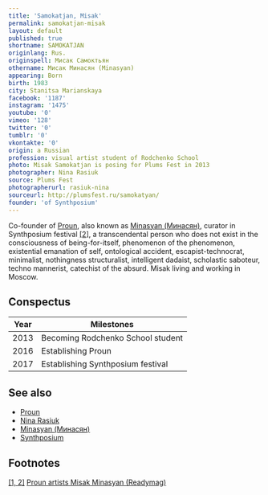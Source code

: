```yaml
---
title: 'Samokatjan, Misak'
permalink: samokatjan-misak
layout: default
published: true
shortname: SAMOKATJAN
originlang: Rus.
originspell: Мисак Самоктьян
othername: Мисак Минасян (Minasyan)
appearing: Born
birth: 1983
city: Stanitsa Marianskaya
facebook: '1187'
instagram: '1475'
youtube: '0'
vimeo: '128'
twitter: '0'
tumblr: '0'
vkontakte: '0'
origin: a Russian
profession: visual artist student of Rodchenko School
photo: Misak Samokatjan is posing for Plums Fest in 2013
photographer: Nina Rasiuk
source: Plums Fest
photographerurl: rasiuk-nina
sourceurl: http://plumsfest.ru/samokatyan/
founder: 'of Synthposium'
---
```


Co-founder of [Proun](proun-movement), also known as [Minasyan (Минасян)](minasyan-misak), curator in Synthposium festival <span id="a1">[\[2\]](#f1)</span>, a transcendental person who does not exist in the consciousness of being-for-itself, phenomenon of the phenomenon, existential emanation of self, ontological accident, escapist-technocrat, minimalist, nothingness structuralist, intelligent dadaist, scholastic saboteur, techno mannerist, catechist of the absurd. Misak living and working in Moscow.

## Conspectus

|Year|Milestones|
|----|---------|
|2013|Becoming Rodchenko School student|
|2016|Establishing Proun|
|2017|Establishing Synthposium festival|

## See also

+ [Proun](proun-movement)
+ [Nina Rasiuk](rasiuk-nina)
+ [Minasyan (Минасян)](minasyan-misak)
+ [Synthposium](synthposium-festival)

## Footnotes

[[1, 2]](#a1) <span id="f1"></span> [Proun artists Misak Minasyan (Readymag)](https://readymag.com/proun/misak/)
